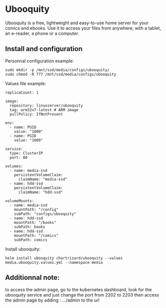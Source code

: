 # Ubooquity

Ubooquity is a free, lightweight and easy-to-use home server for your comics and ebooks. Use it to access your files from anywhere, with a tablet, an e-reader, a phone or a computer.

## Install and configuration

Personnal configuration example:

    sudo mkdir -p /mnt/ssd/media/configs/ubooquity/
    sudo chmod -R 777 /mnt/ssd/media/configs/ubooquity

Values file example:

    replicaCount: 1

    image:
      repository: linuxserver/ubooquity
      tag: arm32v7-latest # ARM image
      pullPolicy: IfNotPresent

    env:
      - name: PUID
        value: "1000"
      - name: PGID
        value: "1000"

    service:
      type: ClusterIP
      port: 80

    volumes:
      - name: media-ssd
        persistentVolumeClaim:
          claimName: "media-ssd"
      - name: hdd-ssd
        persistentVolumeClaim:
          claimName: "hdd-ssd"

    volumeMounts:
      - name: media-ssd
        mountPath: "/config"
        subPath: "configs/ubooquity"
      - name: hdd-ssd
        mountPath: "/books"
        subPath: books
      - name: hdd-ssd
        mountPath: "/comics"
        subPath: comics
      

Install ubooquity:

    helm install ubooquity chartrizard/ubooquity --values media.ubooquity.values.yml --namespace media

## Additionnal note:
   to access the admin page, go to the kubernetes dashboard, look for the ubooquity service and just change the port from 2202 to 2203
   then access the admin page by adding :
    .../admin
   to the url









